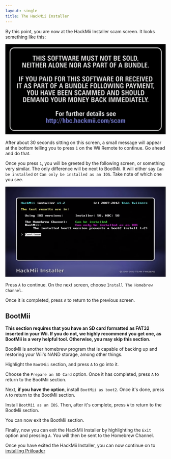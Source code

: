 ```yaml
---
layout: single
title: The HackMii Installer
---
```

By this point, you are now at the HackMii Installer scam screen. It looks something like this:
<p> </p>
<img src="/images/hackmiiscamscreen.png" alt="HackMii Scam Screen" />

After about 30 seconds sitting on this screen, a small message will appear at the bottom telling you to press ``1`` on the Wii Remote to continue. Go ahead and do that.

Once you press ``1``, you will be greeted by the following screen, or something very similar. The only difference will be next to BootMii. It will either say ``Can be installed`` or ``Can only be installed as an IOS``. Take note of which one you see.

<img src="/images/hackmiimenuios.png" alt="HackMii Menu" />

Press ``A`` to continue. On the next screen, choose ``Install The Homebrew Channel``.

Once it is completed, press ``A`` to return to the previous screen. 

## BootMii
**This section requires that you have an SD card formatted as FAT32 inserted in your Wii. If you do not, we highly recommend you get one, as BootMii is a very helpful tool. Otherwise, you may skip this section.**

BootMii is another homebrew program that is capable of backing up and restoring your Wii's NAND storage, among other things. 

Highlight the ``BootMii`` section, and press ``A`` to go into it. 

Choose the ``Prepare an SD Card`` option. Once it has completed, press ``A`` to return to the BootMii section.

Next, **if you have the option**, install ``BootMii as boot2``. Once it's done, press ``A`` to return to the BootMii section.

Install ``BootMii as an IOS``. Then, after it's complete, press ``A`` to return to the BootMii section.

You can now exit the BootMii section.

Finally, now you can exit the HackMii Installer by highlighting the ``Exit`` option and pressing ``A``. You will then be sent to the Homebrew Channel.


Once you have exited the HackMii Installer, you can now continue on to [installing Priiloader](/wiipriiloader)